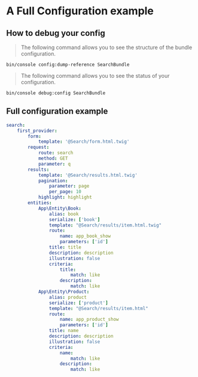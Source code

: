 # A Full Configuration example

## How to debug your config

> The following command allows you to see the structure of the bundle configuration.

```shell
bin/console config:dump-reference SearchBundle
```

> The following command allows you to see the status of your configuration.

```shell
bin/console debug:config SearchBundle
```


## Full configuration example

```yaml
search:
    first_provider:
        form:
            template: '@Search/form.html.twig'
        request:
            route: search
            method: GET
            parameter: q
        results:
            template: '@Search/results.html.twig'
            pagination:
                parameter: page
                per_page: 10
            highlight: highlight
        entities: 
            App\Entity\Book:
                alias: book 
                serialize: ['book']
                template: "@Search/results/item.html.twig"
                route: 
                    name: app_book_show
                    parameters: ['id']
                title: title
                description: description
                illustration: false
                criteria:
                    title:
                        match: like
                    description:
                        match: like
            App\Entity\Product:
                alias: product 
                serialize: ['product']
                template: "@Search/results/item.html"
                route: 
                    name: app_product_show
                    parameters: ['id']
                title: name
                description: description
                illustration: false
                criteria:
                    name:
                        match: like
                    description:
                        match: like
```